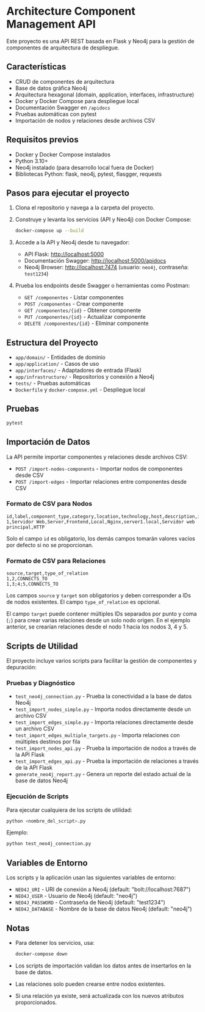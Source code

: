 # Architecture Component Management API

Este proyecto es una API REST basada en Flask y Neo4j para la gestión de componentes de arquitectura de despliegue.

## Características

- CRUD de componentes de arquitectura
- Base de datos gráfica Neo4j
- Arquitectura hexagonal (domain, application, interfaces, infrastructure)
- Docker y Docker Compose para despliegue local
- Documentación Swagger en `/apidocs`
- Pruebas automáticas con pytest
- Importación de nodos y relaciones desde archivos CSV

## Requisitos previos

- Docker y Docker Compose instalados
- Python 3.10+
- Neo4j instalado (para desarrollo local fuera de Docker)
- Bibliotecas Python: flask, neo4j, pytest, flasgger, requests

## Pasos para ejecutar el proyecto

1. Clona el repositorio y navega a la carpeta del proyecto.

2. Construye y levanta los servicios (API y Neo4j) con Docker Compose:

    ```bash
    docker-compose up --build
    ```

3. Accede a la API y Neo4j desde tu navegador:

    - API Flask: [http://localhost:5000](http://localhost:5000)
    - Documentación Swagger: [http://localhost:5000/apidocs](http://localhost:5000/apidocs)
    - Neo4j Browser: [http://localhost:7474](http://localhost:7474) (usuario: `neo4j`, contraseña: `test1234`)

4. Prueba los endpoints desde Swagger o herramientas como Postman:

    - `GET /componentes` - Listar componentes
    - `POST /componentes` - Crear componente
    - `GET /componentes/{id}` - Obtener componente
    - `PUT /componentes/{id}` - Actualizar componente
    - `DELETE /componentes/{id}` - Eliminar componente

## Estructura del Proyecto

- `app/domain/` - Entidades de dominio
- `app/application/` - Casos de uso
- `app/interfaces/` - Adaptadores de entrada (Flask)
- `app/infrastructure/` - Repositorios y conexión a Neo4j
- `tests/` - Pruebas automáticas
- `Dockerfile` y `docker-compose.yml` - Despliegue local

## Pruebas

```bash
pytest
```

## Importación de Datos

La API permite importar componentes y relaciones desde archivos CSV:

- `POST /import-nodes-components` - Importar nodos de componentes desde CSV
- `POST /import-edges` - Importar relaciones entre componentes desde CSV

### Formato de CSV para Nodos

```csv
id,label,component_type,category,location,technology,host,description,interface
1,Servidor Web,Server,Frontend,Local,Nginx,server1.local,Servidor web principal,HTTP
```
Solo el campo `id` es obligatorio, los demás campos tomarán valores vacíos por defecto si no se proporcionan.

### Formato de CSV para Relaciones

```csv
source,target,type_of_relation
1,2,CONNECTS_TO
1,3;4;5,CONNECTS_TO
```
Los campos `source` y `target` son obligatorios y deben corresponder a IDs de nodos existentes. El campo `type_of_relation` es opcional.

El campo `target` puede contener múltiples IDs separados por punto y coma (`;`) para crear varias relaciones desde un solo nodo origen. En el ejemplo anterior, se crearían relaciones desde el nodo 1 hacia los nodos 3, 4 y 5.

## Scripts de Utilidad

El proyecto incluye varios scripts para facilitar la gestión de componentes y depuración:

### Pruebas y Diagnóstico

- `test_neo4j_connection.py` - Prueba la conectividad a la base de datos Neo4j
- `test_import_nodes_simple.py` - Importa nodos directamente desde un archivo CSV
- `test_import_edges_simple.py` - Importa relaciones directamente desde un archivo CSV
- `test_import_edges_multiple_targets.py` - Importa relaciones con múltiples destinos por fila
- `test_import_nodes_api.py` - Prueba la importación de nodos a través de la API Flask
- `test_import_edges_api.py` - Prueba la importación de relaciones a través de la API Flask
- `generate_neo4j_report.py` - Genera un reporte del estado actual de la base de datos Neo4j

### Ejecución de Scripts

Para ejecutar cualquiera de los scripts de utilidad:

```bash
python <nombre_del_script>.py
```

Ejemplo:
```bash
python test_neo4j_connection.py
```

## Variables de Entorno

Los scripts y la aplicación usan las siguientes variables de entorno:

- `NEO4J_URI` - URI de conexión a Neo4j (default: "bolt://localhost:7687")
- `NEO4J_USER` - Usuario de Neo4j (default: "neo4j")
- `NEO4J_PASSWORD` - Contraseña de Neo4j (default: "test1234")
- `NEO4J_DATABASE` - Nombre de la base de datos Neo4j (default: "neo4j")

## Notas

- Para detener los servicios, usa:

    ```bash
    docker-compose down
    ```

- Los scripts de importación validan los datos antes de insertarlos en la base de datos.
- Las relaciones solo pueden crearse entre nodos existentes.
- Si una relación ya existe, será actualizada con los nuevos atributos proporcionados.


